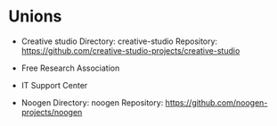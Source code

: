 
Unions
======

- Creative studio
  Directory: creative-studio
  Repository: https://github.com/creative-studio-projects/creative-studio

- Free Research Association

- IT Support Center

- Noogen
  Directory: noogen
  Repository: https://github.com/noogen-projects/noogen
